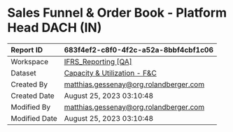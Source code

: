



# Sales Funnel & Order Book - Platform Head DACH (IN)

|Report ID|683f4ef2-c8f0-4f2c-a52a-8bbf4cbf1c06|
| :--- | :--- |
|Workspace|[IFRS_Reporting [QA]](../Workspaces/IFRS_Reporting-[QA].md)|
|Dataset|[Capacity & Utilization - F&C](../Datasets/Capacity-&-Utilization---F&C.md)|
|Created By|matthias.gessenay@org.rolandberger.com|
|Created Date|August 25, 2023 03:10:48|
|Modified By|matthias.gessenay@org.rolandberger.com|
|Modified Date|August 25, 2023 03:10:48|
